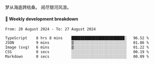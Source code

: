 梦从海底跨枯桑。
阅尽银河风浪。


#### 📝 Weekly development breakdown

<!--START_SECTION:waka-->

```txt
From: 20 August 2024 - To: 27 August 2024

TypeScript    8 hrs 8 mins    ████████████████████████░   96.52 %
JSON          9 mins          ▒░░░░░░░░░░░░░░░░░░░░░░░░   01.86 %
Image (svg)   6 mins          ▒░░░░░░░░░░░░░░░░░░░░░░░░   01.22 %
CSS           0 secs          ░░░░░░░░░░░░░░░░░░░░░░░░░   00.19 %
Markdown      0 secs          ░░░░░░░░░░░░░░░░░░░░░░░░░   00.09 %
```

<!--END_SECTION:waka-->



